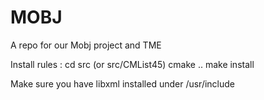 # MOBJ
A repo for our Mobj project and TME

Install rules :
    cd src (or src/CMList45)
    cmake ..
    make install

Make sure you have libxml installed under /usr/include
